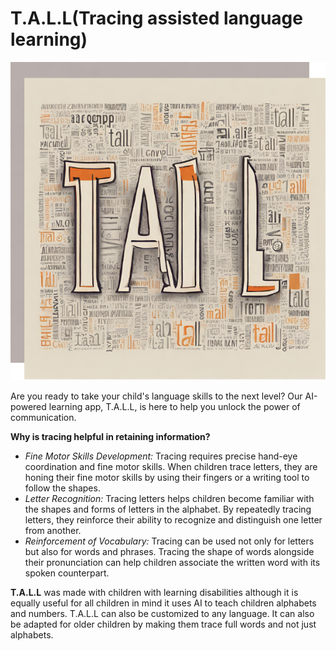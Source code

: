# T.A.L.L(Tracing assisted language learning)
![T.A.L.L logo](TALL_logo.png)


Are you ready to take your child's language skills to the next level? Our AI-powered learning app, T.A.L.L, is here to help you unlock the power of communication.

**Why is tracing helpful in retaining information?** 
- *Fine Motor Skills Development:* Tracing requires precise hand-eye coordination and fine motor skills. When children trace letters, they are honing their fine motor skills by using their fingers or a writing tool to follow the shapes.
- *Letter Recognition:* Tracing letters helps children become familiar with the shapes and forms of letters in the alphabet. By repeatedly tracing letters, they reinforce their ability to recognize and distinguish one letter from another.
- *Reinforcement of Vocabulary:* Tracing can be used not only for letters but also for words and phrases. Tracing the shape of words alongside their pronunciation can help children associate the written word with its spoken counterpart.

**T.A.L.L** was made with children with learning disabilities although it is equally useful for all children in mind it uses AI to teach children alphabets and numbers. T.A.L.L can also be customized to any language. It can also be adapted for older children by making them trace full words and not just alphabets. 